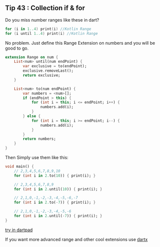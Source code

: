 ## Tip   43 : Collection if & for

Do you miss number ranges like these in dart?

```kotlin
for (i in 1..4) print(i) //Kotlin Range
for (i until 1..4) print(i) //Kotlin Range
````

No problem. Just define this Range Extension on numbers and you will be good to go.
```dart
extension Range on num {
    List<num> until(num endPoint) {
        var exclusive = to(endPoint);
        exclusive.removeLast();
        return exclusive;
    }

    List<num> to(num endPoint) {
        var numbers = <num>[];
        if (endPoint > this) {
            for (int i = this; i <= endPoint; i++) {
                numbers.add(i);
            }
        } else {
            for (int i = this; i >= endPoint; i--) {
                numbers.add(i);
            }
        }
        return numbers;
    }
}
```
Then Simply use them  like this:

```dart
void main() {
    // 2,3,4,5,6,7,8,9,10
    for (int i in 2.to(10)) { print(i); }

    // 2,3,4,5,6,7,8,9
    for (int i in 2.until(10)) { print(i); }

    // 2,1,0,-1,-2,-3,-4,-5,-6,-7
    for (int i in 2.to(-7)) { print(i); }

    // 2,1,0,-1,-2,-3,-4,-5,-6
    for (int i in 2.until(-7)) { print(i); }
}
```
[try in dartpad](https://dartpad.dartlang.org/b14078511495bc822dfbc6895c273e15)

If you want more advanced range and other cool extensions use [dartx](https://github.com/leisim/dartx)

